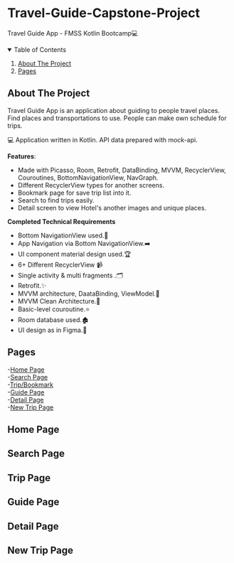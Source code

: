 # Travel-Guide-Capstone-Project
Travel Guide App - FMSS Kotlin Bootcamp💻 

<details open="open">
<summary>Table of Contents</summary>
  <ol>
    <li>
      <a href="#about-the-project">About The Project</a>
      <ul>
      </ul>
    </li>
    <li>
      <a href="#pages">Pages</a>
</details>

## About The Project

Travel Guide App is an application about guiding to people travel places. Find places and transportations to use. People can make own schedule for trips.

💻 Application written in Kotlin. API data prepared with mock-api.

**Features**:
* Made with Picasso, Room, Retrofit, DataBinding, MVVM, RecyclerView, Couroutines, BottomNavigationView, NavGraph.
* Different RecyclerView types for another screens.
* Bookmark page for save trip list into it.
* Search to find trips easily.
* Detail screen to view Hotel's another images and unique places.


**Completed Technical Requirements**
* Bottom NavigationView used.🧭
* App Navigation via Bottom NavigationView.➡️
* UI component material design used.🏆
* 6+ Different RecyclerView 📹
* Single activity & multi fragments .🗂️
* Retrofit.✨
* MVVM architecture, DaataBinding, ViewModel.🌟
* MVVM Clean Architecture.🧹
* Basic-level couroutine.⭐
* Room database used.🏚️
* UI design as in Figma.🎨

## Pages
  -<a href="#home-page">Home Page</a><br>
  -<a href="#search-page">Search Page</a><br>
  -<a href="#trip-page">Trip/Bookmark</a><br>
  -<a href="#guide-page">Guide Page</a><br>
  -<a href="#detail-page">Detail Page</a><br>
  -<a href="#new-trip-page">New Trip Page</a>
  

  ## Home Page
  
  ## Search Page
  
  ## Trip Page
  
  ## Guide Page
  
  ## Detail Page
  
  ## New Trip Page
  
